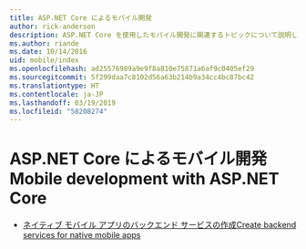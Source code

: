 ```yaml
---
title: ASP.NET Core によるモバイル開発
author: rick-anderson
description: ASP.NET Core を使用したモバイル開発に関連するトピックについて説明します。
ms.author: riande
ms.date: 10/14/2016
uid: mobile/index
ms.openlocfilehash: ad25576989a9e9f8a810e75871a6af9c0405ef29
ms.sourcegitcommit: 5f299daa7c8102d56a63b214b9a34cc4bc87bc42
ms.translationtype: HT
ms.contentlocale: ja-JP
ms.lasthandoff: 03/19/2019
ms.locfileid: "58208274"
---
```

# <a name="mobile-development-with-aspnet-core"></a><span data-ttu-id="7e4e0-103">ASP.NET Core によるモバイル開発</span><span class="sxs-lookup"><span data-stu-id="7e4e0-103">Mobile development with ASP.NET Core</span></span>

* [<span data-ttu-id="7e4e0-104">ネイティブ モバイル アプリのバックエンド サービスの作成</span><span class="sxs-lookup"><span data-stu-id="7e4e0-104">Create backend services for native mobile apps</span></span>](native-mobile-backend.md)
